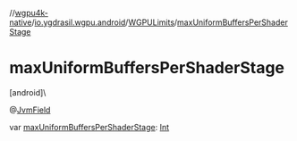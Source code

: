 //[wgpu4k-native](../../../index.md)/[io.ygdrasil.wgpu.android](../index.md)/[WGPULimits](index.md)/[maxUniformBuffersPerShaderStage](max-uniform-buffers-per-shader-stage.md)

# maxUniformBuffersPerShaderStage

[android]\

@[JvmField](https://kotlinlang.org/api/core/kotlin-stdlib/kotlin.jvm/-jvm-field/index.html)

var [maxUniformBuffersPerShaderStage](max-uniform-buffers-per-shader-stage.md): [Int](https://kotlinlang.org/api/core/kotlin-stdlib/kotlin/-int/index.html)